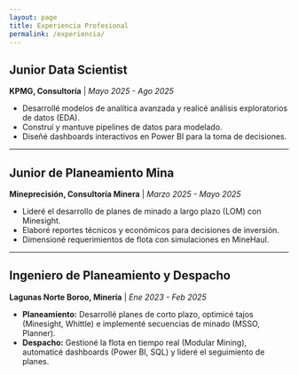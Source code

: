 ```yaml
---
layout: page
title: Experiencia Profesional
permalink: /experiencia/
---
```


## Junior Data Scientist
**KPMG, Consultoría** | *Mayo 2025 - Ago 2025*
- Desarrollé modelos de analítica avanzada y realicé análisis exploratorios de datos (EDA).
- Construí y mantuve pipelines de datos para modelado.
- Diseñé dashboards interactivos en Power BI para la toma de decisiones.

---

## Junior de Planeamiento Mina
**Mineprecisión, Consultoría Minera** | *Marzo 2025 - Mayo 2025*
- Lideré el desarrollo de planes de minado a largo plazo (LOM) con Minesight.
- Elaboré reportes técnicos y económicos para decisiones de inversión.
- Dimensioné requerimientos de flota con simulaciones en MineHaul.

---

## Ingeniero de Planeamiento y Despacho
**Lagunas Norte Boroo, Minería** | *Ene 2023 - Feb 2025*
- **Planeamiento:** Desarrollé planes de corto plazo, optimicé tajos (Minesight, Whittle) e implementé secuencias de minado (MSSO, Planner).
- **Despacho:** Gestioné la flota en tiempo real (Modular Mining), automaticé dashboards (Power BI, SQL) y lideré el seguimiento de planes.
